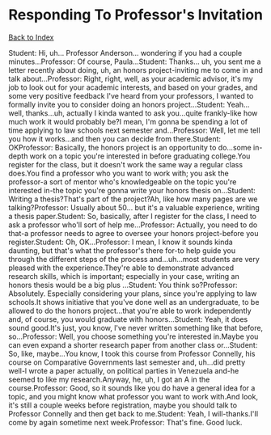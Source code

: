 # Responding To Professor's Invitation
[Back to Index](https://github.com/windows10010/tpoExtractor/blog/master/README.md)

Student: Hi, uh… Professor Anderson… wondering if you had a couple minutes…Professor: Of course, Paula…Student: Thanks… uh, you sent me a letter recently about doing, uh, an honors project-inviting me to come in and talk about…Professor: Right, right, well, as your academic advisor, it's my job to look out for your academic interests, and based on your grades, and some very positive feedback I've heard from your professors, I wanted to formally invite you to consider doing an honors project…Student: Yeah… well, thanks…uh, actually I kinda wanted to ask you…quite frankly-like how much work it would probably be?I mean, I'm gonna be spending a lot of time applying to law schools next semester and…Professor: Well, let me tell you how it works…and then you can decide from there.Student: OKProfessor: Basically, the honors project is an opportunity to do…some in-depth work on a topic you're interested in before graduating college.You register for the class, but it doesn't work the same way a regular class does.You find a professor who you want to work with; you ask the professor-a sort of mentor who's knowledgeable on the topic you're interested in-the topic you're gonna write your honors thesis on…Student: Writing a thesis?That's part of the project?Ah, like how many pages are we talking?Professor: Usually about 50… but it's a valuable experience, writing a thesis paper.Student: So, basically, after I register for the class, I need to ask a professor who'll sort of help me…Professor: Actually, you need to do that-a professor needs to agree to oversee your honors project-before you register.Student: Oh, OK…Professor: I mean, I know it sounds kinda daunting, but that's what the professor's there for-to help guide you through the different steps of the process and…uh…most students are very pleased with the experience.They're able to demonstrate advanced research skills, which is important; especially in your case, writing an honors thesis would be a big plus ...Student: You think so?Professor: Absolutely. Especially considering your plans, since you're applying to law schools.It shows initiative that you've done well as an undergraduate, to be allowed to do the honors project…that you're able to work independently and, of course, you would graduate with honors…Student: Yeah, it does sound good.It's just, you know, l've never written something like that before, so…Professor: Well, you choose something you're interested in.Maybe you can even expand a shorter research paper from another class or…Student: So, like, maybe…You know, I took this course from Professor Connelly, his course on Comparative Governments last semester and, uh…did pretty well-l wrote a paper actually, on political parties in Venezuela and-he seemed to like my research.Anyway, he, uh, I got an A in the course.Professor: Good, so it sounds like you do have a general idea for a topic, and you might know what professor you want to work with.And look, it's still a couple weeks before registration, maybe you should talk to Professor Connelly and then get back to me.Student: Yeah, I will-thanks.I'II come by again sometime next week.Professor: That's fine. Good luck.